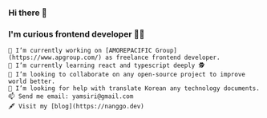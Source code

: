 ### Hi there 👋 
### I'm curious frontend developer 🧑‍💻

<!--
**nanggo/nanggo** is a ✨ _special_ ✨ repository because its `README.md` (this file) appears on your GitHub profile.

Here are some ideas to get you started:

- 🔭 I’m currently working on ...
- 🌱 I’m currently learning ...
- 👯 I’m looking to collaborate on ...
- 🤔 I’m looking for help with ...
- 💬 Ask me about ...
- 📫 How to reach me: ...
- 😄 Pronouns: ...
- ⚡ Fun fact: ...
-->


```
🔭 I’m currently working on [AMOREPACIFIC Group](https://www.apgroup.com/) as freelance frontend developer.
🌱 I’m currently learning react and typescript deeply 🕵️
👯 I’m looking to collaborate on any open-source project to improve world better.
🤔 I’m looking for help with translate Korean any technology documents.
📫 Send me email: yamsiri@gmail.com
🖋 Visit my [blog](https://nanggo.dev)
```

